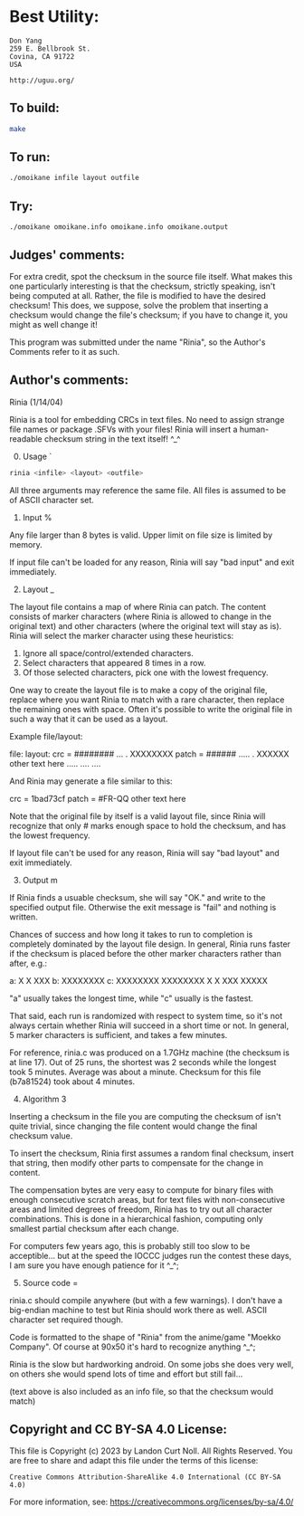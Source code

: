 # Best Utility:

    Don Yang
    259 E. Bellbrook St.
    Covina, CA 91722
    USA

    http://uguu.org/

## To build:

```sh
make
```

## To run:

```sh
./omoikane infile layout outfile
```

## Try:

```
./omoikane omoikane.info omoikane.info omoikane.output
```

## Judges' comments:

For extra credit, spot the checksum in the source file itself.
What makes this one particularly interesting is that the checksum,
strictly speaking, isn't being computed at all.  Rather, the file
is modified to have the desired checksum!  This does, we suppose,
solve the problem that inserting a checksum would change the file's
checksum; if you have to change it, you might as well change it!

This program was submitted under the name "Rinia", so the Author's
Comments refer to it as such.

## Author's comments:

Rinia (1/14/04)

Rinia is a tool for embedding CRCs in text files.  No need to assign
strange file names or package .SFVs with your files!  Rinia will
insert a human-readable checksum string in the text itself!  ^_^

0. Usage                                                                   `

```sh
rinia <infile> <layout> <outfile>
```

All three arguments may reference the same file.  All files is
assumed to be of ASCII character set.

1. Input                                                                   %

Any file larger than 8 bytes is valid.  Upper limit on file size is
limited by memory.

If input file can't be loaded for any reason, Rinia will say "bad
input" and exit immediately.

2. Layout                                                                  _

The layout file contains a map of where Rinia can patch.  The
content consists of marker characters (where Rinia is allowed to
change in the original text) and other characters (where the
original text will stay as is).  Rinia will select the marker
character using these heuristics:

1. Ignore all space/control/extended characters.
2. Select characters that appeared 8 times in a row.
3. Of those selected characters, pick one with the lowest
frequency.

One way to create the layout file is to make a copy of the original
file, replace where you want Rinia to match with a rare character,
then replace the remaining ones with space.  Often it's possible to
write the original file in such a way that it can be used as a
layout.

Example file/layout:

file:                layout:
   crc = ########       ... . XXXXXXXX
   patch = ######       ..... . XXXXXX
   other text here      ..... .... ....

And Rinia may generate a file similar to this:

crc = 1bad73cf
patch = #FR-QQ
other text here

Note that the original file by itself is a valid layout file, since
Rinia will recognize that only # marks enough space to hold the
checksum, and has the lowest frequency.

If layout file can't be used for any reason, Rinia will say "bad
layout" and exit immediately.

3. Output                                                                  m

If Rinia finds a usuable checksum, she will say "OK." and write to
the specified output file.  Otherwise the exit message is "fail"
and nothing is written.

Chances of success and how long it takes to run to completion is
completely dominated by the layout file design.  In general, Rinia
runs faster if the checksum is placed before the other marker
characters rather than after, e.g.:

 a: X X XXX      b: XXXXXXXX     c: XXXXXXXX
    XXXXXXXX        X X XXX         XXXXX

"a" usually takes the longest time, while "c" usually is the
fastest.

That said, each run is randomized with respect to system time, so
it's not always certain whether Rinia will succeed in a short time
or not.  In general, 5 marker characters is sufficient, and takes
a few minutes.

For reference, rinia.c was produced on a 1.7GHz machine (the
checksum is at line 17).  Out of 25 runs, the shortest was 2
seconds while the longest took 5 minutes.  Average was about a
minute.  Checksum for this file (b7a81524) took about 4 minutes.

4. Algorithm                                                               3

Inserting a checksum in the file you are computing the checksum of
isn't quite trivial, since changing the file content would change
the final checksum value.

To insert the checksum, Rinia first assumes a random final
checksum, insert that string, then modify other parts to compensate
for the change in content.

The compensation bytes are very easy to compute for binary files
with enough consecutive scratch areas, but for text files with
non-consecutive areas and limited degrees of freedom, Rinia has to
try out all character combinations.  This is done in a hierarchical
fashion, computing only smallest partial checksum after each
change.

For computers few years ago, this is probably still too slow to be
acceptible... but at the speed the IOCCC judges run the contest
these days, I am sure you have enough patience for it ^_^;

5. Source code                                                             =

rinia.c should compile anywhere (but with a few warnings).  I don't
have a big-endian machine to test but Rinia should work there as
well.  ASCII character set required though.

Code is formatted to the shape of "Rinia" from the anime/game
"Moekko Company".  Of course at 90x50 it's hard to recognize anything
^_^;

Rinia is the slow but hardworking android.  On some jobs she does
very well, on others she would spend lots of time and effort but
still fail...

(text above is also included as an info file, so that the checksum
would match)

## Copyright and CC BY-SA 4.0 License:

This file is Copyright (c) 2023 by Landon Curt Noll.  All Rights Reserved.
You are free to share and adapt this file under the terms of this license:

    Creative Commons Attribution-ShareAlike 4.0 International (CC BY-SA 4.0)

For more information, see: https://creativecommons.org/licenses/by-sa/4.0/
